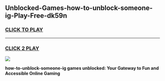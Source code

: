 
## Unblocked-Games-how-to-unblock-someone-ig-Play-Free-dk59n
<h3>
<a href="https://premium76.site?title=how-to-unblock-someone-ig&ref=21A">CLICK TO PLAY</a></h3>
<hr>

<h3>
<a href="https://premium76.site?title=how-to-unblock-someone-ig&ref=21A">CLICK 2 PLAY</a>
  
</h3>

<a href="https://premium76.site?title=how-to-unblock-someone-ig&ref=21A"><img src="https://clearcache.store/games.png"></a>


**how-to-unblock-someone-ig games unblocked: Your Gateway to Fun and Accessible Online Gaming**
